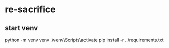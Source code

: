 # re-sacrifice


## start venv
python -m venv venv
.\venv\Scripts\activate
pip install -r ../requirements.txt
